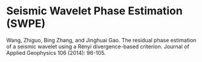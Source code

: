 # Seismic Wavelet Phase Estimation (SWPE)

Wang, Zhiguo, Bing Zhang, and Jinghuai Gao. The residual phase estimation of a seismic wavelet using a Rényi divergence-based criterion. 
Journal of Applied Geophysics 106 (2014): 96-105.
